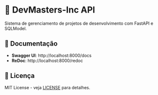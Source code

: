 # 🚀 DevMasters-Inc API

Sistema de gerenciamento de projetos de desenvolvimento com FastAPI e SQLModel.


## 📖 Documentação

- **Swagger UI**: http://localhost:8000/docs
- **ReDoc**: http://localhost:8000/redoc

## 📄 Licença

MIT License - veja [LICENSE](LICENSE) para detalhes.
